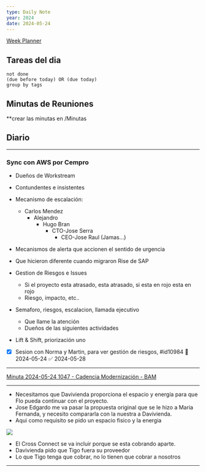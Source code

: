 ```yaml
---
type: Daily Note
year: 2024
date: 2024-05-24
---
```

[Week Planner](../Cuaderno/Week%20Planner.md)
## Tareas del dia


```tasks
not done
(due before today) OR (due today)
group by tags
```

## Minutas de Reuniones
**crear las minutas en /Minutas


## Diario


---

### Sync con AWS por Cempro
- Dueños de Workstream
- Contundentes e insistentes
- Mecanismo de escalación:
	- Carlos Mendez
		- Alejandro
			- Hugo Bran
				- CTO-Jose Serra
					- CEO-Jose Raul (Jamas...) 
- Mecanismos de alerta que accionen el sentido de urgencia
- Que hicieron diferente cuando migraron Rise de SAP
- Gestion de Riesgos e Issues
	- Si el proyecto esta atrasado, esta atrasado, si esta en rojo esta en rojo
	- Riesgo, impacto, etc..

- Semaforo, riesgos, escalacion, llamada ejecutivo
	- Que llame la atención
	- Dueños de las siguientes actividades
- Lift & Shift, priorización uno
- [x] Sesion con Norma y Martin, para ver gestión de riesgos, #id10984 📅 2024-05-24 ✅ 2024-05-28
---
[Minuta 2024-05-24 1047 - Cadencia Modernización - BAM](../Minutas/Minuta%202024-05-24%201047%20-%20Cadencia%20Modernización%20-%20BAM.md)


---
- Necesitamos que Davivienda proporciona el espacio y energía para que Flo pueda continuar con el proyecto.
- Jose Edgardo me va pasar la propuesta original que se le hizo a Maria Fernanda, y necesito compararla con la nuestra a Davivienda.
- Aqui como requisito se pido un espacio fisico y la energia
 
![](../attachments/Pasted%20image%2020240524151505.png)

- El Cross Connect se va incluir porque se esta cobrando aparte.
- Davivienda pido que Tigo fuera su proveedor
- Lo que Tigo tenga que cobrar, no lo tienen que cobrar a nosotros


---

